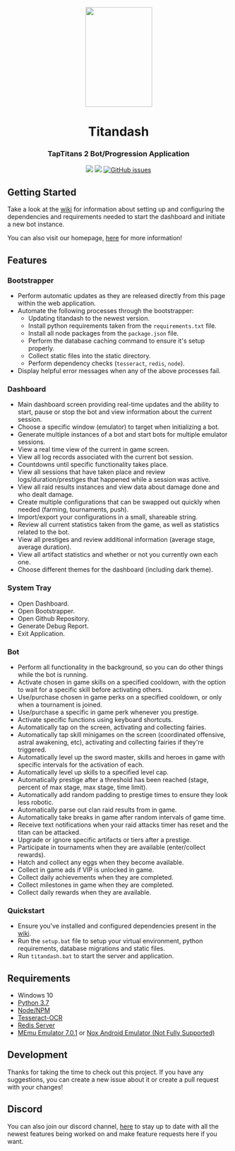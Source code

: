 <p align="center">
  <img height="226px" width="151px" src="https://github.com/becurrie/titandash/blob/master/img/flame.png"/>
</p>
<h1 align="center">Titandash</h1>
<h3 align="center">TapTitans 2 Bot/Progression Application</h3>
<p align="center">
  <img src="https://badge.fury.io/gh/becurrie%2Ftitandash.svg">
  <a href="https://titanda.sh"><img src="https://img.shields.io/badge/site-titanda.sh-lightgrey"></a>
  <a href="https://github.com/becurrie/titandash/issues"><img alt="GitHub issues" src="https://img.shields.io/github/issues/becurrie/titandash"></a>
</p>

## Getting Started
Take a look at the [wiki](https://github.com/becurrie/titandash/wiki) for information about setting up and configuring the dependencies and requirements needed to start the dashboard and initiate a new bot instance.

You can also visit our homepage, [here](https://titanda.sh) for more information!

## Features
### Bootstrapper
- Perform automatic updates as they are released directly from this page within the web application.
- Automate the following processes through the bootstrapper:
  - Updating titandash to the newest version.
  - Install python requirements taken from the `requirements.txt` file.
  - Install all node packages from the `package.json` file.
  - Perform the database caching command to ensure it's setup properly.
  - Collect static files into the static directory.
  - Perform dependency checks (`tesseract`, `redis`, `node`).
- Display helpful error messages when any of the above processes fail.

### Dashboard
- Main dashboard screen providing real-time updates and the ability to start, pause or stop the bot and view information about the current session.
- Choose a specific window (emulator) to target when initializing a bot.
- Generate multiple instances of a bot and start bots for multiple emulator sessions.
- View a real time view of the current in game screen.
- View all log records associated with the current bot session.
- Countdowns until specific functionality takes place.
- View all sessions that have taken place and review logs/duration/prestiges that happened while a session was active.
- View all raid results instances and view data about damage done and who dealt damage.
- Create multiple configurations that can be swapped out quickly when needed (farming, tournaments, push).
- Import/export your configurations in a small, shareable string.
- Review all current statistics taken from the game, as well as statistics related to the bot.
- View all prestiges and review additional information (average stage, average duration).
- View all artifact statistics and whether or not you currently own each one.
- Choose different themes for the dashboard (including dark theme).

### System Tray
- Open Dashboard.
- Open Bootstrapper.
- Open Github Repository.
- Generate Debug Report.
- Exit Application.

### Bot
- Perform all functionality in the background, so you can do other things while the bot is running.
- Activate chosen in game skills on a specified cooldown, with the option to wait for a specific skill before activating others.
- Use/purchase chosen in game perks on a specified cooldown, or only when a tournament is joined.
- Use/purchase a specific in game perk whenever you prestige.
- Activate specific functions using keyboard shortcuts.
- Automatically tap on the screen, activating and collecting fairies.
- Automatically tap skill minigames on the screen (coordinated offensive, astral awakening, etc), activating and collecting fairies if they're triggered.
- Automatically level up the sword master, skills and heroes in game with specific intervals for the activation of each.
- Automatically level up skills to a specified level cap.
- Automatically prestige after a threshold has been reached (stage, percent of max stage, max stage, time limit).
- Automatically add random padding to prestige times to ensure they look less robotic.
- Automatically parse out clan raid results from in game.
- Automatically take breaks in game after random intervals of game time.
- Receive text notifications when your raid attacks timer has reset and the titan can be attacked.
- Upgrade or ignore specific artifacts or tiers after a prestige.
- Participate in tournaments when they are available (enter/collect rewards).
- Hatch and collect any eggs when they become available.
- Collect in game ads if VIP is unlocked in game.
- Collect daily achievements when they are completed.
- Collect milestones in game when they are completed.
- Collect daily rewards when they are available.

### Quickstart
- Ensure you've installed and configured dependencies present in the [wiki](https://github.com/becurrie/titandash/wiki/Dependencies).
- Run the `setup.bat` file to setup your virtual environment, python requirements, database migrations and static files.
- Run `titandash.bat` to start the server and application.

## Requirements
- Windows 10
- [Python 3.7](https://www.python.org/downloads/release/python-370/)
- [Node/NPM](https://nodejs.org/en/)
- [Tesseract-OCR](https://github.com/tesseract-ocr/tesseract)
- [Redis Server](https://redislabs.com/)
- [MEmu Emulator 7.0.1](https://drive.google.com/open?id=19WVZleJjRAcoKK4s-2pSnhiv8pKO_t1g) or [Nox Android Emulator (Not Fully Supported)](https://www.bignox.com/)

## Development
Thanks for taking the time to check out this project. If you have any suggestions, 
you can create a new issue about it or create a pull request with your changes!

## Discord
You can also join our discord channel, [here](https://discord.gg/XJqfVEx) to stay up to date with all the newest features being worked on and make
feature requests here if you want.
